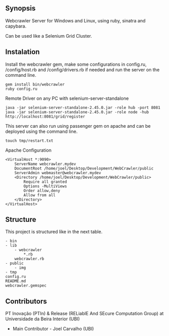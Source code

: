 ## Synopsis
Webcrawler Server for Windows and Linux, using ruby, sinatra and capybara.

Can be used like a Selenium Grid Cluster.

## Instalation
Install the webcrawler gem, make some configurations in config.ru, /config/host.rb and /config/drivers.rb if needed
and run the server on the command line.

    gem install bin/webcrawler
    ruby config.ru

Remote Driver on any PC with selenium-server-standalone

    java -jar selenium-server-standalone-2.45.0.jar -role hub -port 8081
    java -jar selenium-server-standalone-2.45.0.jar -role node -hub http://localhost:8081/grid/register


This server can also run using passenger gem on apache and can be deployed using the command line.

    touch tmp/restart.txt

Apache Configuration

    <VirtualHost *:9090>
        ServerName webcrawler.mydev
        DocumentRoot /home/joel/Desktop/Development/WebCrawler/public
        ServerAdmin webmaster@webcrawler.mydev
        <Directory /home/joel/Desktop/Development/WebCrawler/public>
            Require all granted
            Options -MultiViews
            Order allow,deny
            Allow from all
        </Directory>
    </VirtualHost>

## Structure
This project is structured like in the next table.

    - bin
    - lib
        - webcrawler
            *.rb
        webcrawler.rb
    - public
        - img
    - tmp
    config.ru
    README.md
    webcrawler.gemspec

## Contributors
PT Inovação (PTIn) & Release (RELiablE And SEcure Computation Group) at Universidade da Beira Interior (UBI)

*   Main Contributor - Joel Carvalho (UBI)